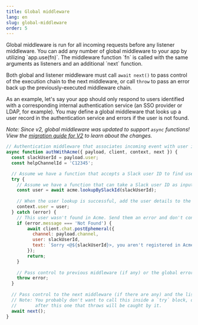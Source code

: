 ```yaml
---
title: Global middleware
lang: en
slug: global-middleware
order: 5
---
```


<div class="section-content">
Global middleware is run for all incoming requests before any listener middleware. You can add any number of global middleware to your app by utilizing `app.use(fn)`. The middleware function `fn` is called with the same arguments as listeners and an additional `next` function.

Both global and listener middleware must call `await next()` to pass control of the execution chain to the next middleware, or call `throw` to pass an error back up the previously-executed middleware chain.

As an example, let's say your app should only respond to users identified with a corresponding internal authentication service (an SSO provider or LDAP, for example). You may define a global middleware that looks up a user record in the authentication service and errors if the user is not found.

*Note: Since v2, global middleware was updated to support `async` functions! View the [migration guide for V2](https://slack.dev/bolt/tutorial/migration-v2) to learn about the changes.*
</div>

```javascript
// Authentication middleware that associates incoming event with user in Acme identity provider
async function authWithAcme({ payload, client, context, next }) {
  const slackUserId = payload.user;
  const helpChannelId = 'C12345';

  // Assume we have a function that accepts a Slack user ID to find user details from Acme
  try {
    // Assume we have a function that can take a Slack user ID as input to find user details from the provider
    const user = await acme.lookupBySlackId(slackUserId);
      
    // When the user lookup is successful, add the user details to the context
    context.user = user;
  } catch (error) {
    // This user wasn't found in Acme. Send them an error and don't continue processing event
    if (error.message === 'Not Found') {
        await client.chat.postEphemeral({
          channel: payload.channel,
          user: slackUserId,
          text: `Sorry <@${slackUserId}>, you aren't registered in Acme. Please post in <#${helpChannelId}> for assistance.`
        });
        return;
    }
    
    // Pass control to previous middleware (if any) or the global error handler
    throw error;
  }
  
  // Pass control to the next middleware (if there are any) and the listener functions
  // Note: You probably don't want to call this inside a `try` block, or any middleware
  //       after this one that throws will be caught by it. 
  await next();
}
```

